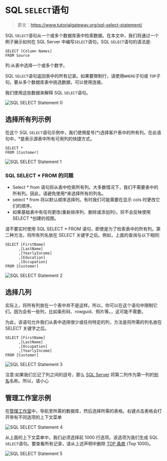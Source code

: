 # SQL `SELECT`语句

> 原文：<https://www.tutorialgateway.org/sql-select-statement/>

SQL `SELECT`语句从一个或多个数据库表中检索数据。在本文中，我们将通过一个例子展示如何在 SQL Server 中编写`SELECT`语句。SQL `SELECT`语句的语法是:

```
SELECT [Column Names]
FROM Source
```

列:从表中选择一个或多个数字。

SQL `SELECT`语句返回表中的所有记录。如果要限制行，请使用`WHERE`子句或 `TOP`子句。要从多个数据库表中挑选数据，可以使用连接。

我们使用这些数据来解释 SQL `SELECT`语句。

![SQL SELECT Statement 0](img/44bc547ddc976ecc5103fffb9245f100.png)

## 选择所有列示例

在这个 SQL `SELECT`语句示例中，我们使用星号(*)选择客户表中的所有列。在此语句中，*是表示源表中所有可用列的快捷方式。

```
SELECT *
FROM [Customer]
```

![SQL SELECT Statement 1](img/9aa3e7651f4d9e59c4242dcca4e1131e.png)

### SQL SELECT * FROM 的问题

*   Select * from 语句将从表中检索所有列。大多数情况下，我们不需要表中的所有列。因此，请避免使用*来选择所有的列名。
*   select * from 将以默认顺序选择列。有时我们可能需要在显示 cols 时更改它们的顺序。
*   如果基础表中有任何更改(重新排序列、删除或添加列)，将不会反映使用 SELECT *创建的视图。

请不要实时使用 SQL SELECT * FROM 语句，即使是为了检索表中的所有列。第二种方法，将所有列名放在 SELECT 关键字之后。例如，上面的查询与以下相同:

```
SELECT [FirstName]
      ,[LastName]
      ,[YearlyIncome]
      ,[Education]
      ,[Occupation]
FROM [Customer]
```

![SQL SELECT Statement 2](img/3bddd0942ff99c2f10960d73e2e2eee5.png)

## 选择几列

实际上，将所有列放在一个表中并不是这样。所以，你可以在这个语句中限制它们。因为会有一些列，比如条形码、rowguid、照片等。，这可能不需要。

为此，该语句允许我们从表中选择很少或任何特定的列，方法是将所需的列名放在 SELECT 关键字之后。

```
SELECT [FirstName]
      ,[LastName]
      ,[Occupation]
      ,[YearlyIncome]
FROM [Customer]
```

![SQL SELECT Statement 3](img/b959f214ff0320da8cb37a5ba9b5cef8.png)

注意:如果我们忘记了列之间的逗号，那么 [SQL Server](https://www.tutorialgateway.org/sql/) 将第二列作为第一列的[别名](https://www.tutorialgateway.org/sql-alias/)名称。所以，请小心

## 管理工作室示例

在[管理工作室](https://www.tutorialgateway.org/sql-server-management-studio/)中，导航至所需的数据库，然后选择所需的表格。右键点击表格会打开带有不同选项的上下文菜单

![SQL SELECT Statement 4](img/bd0b6258e1f387468ec54d1d602e28a2.png)

从上面的上下文菜单中，我们必须选择前 1000 行选项。该选项为我们生成 SQL `SELECT`语句。要查看所有记录，请从上述声明中删除 [TOP 条款](https://www.tutorialgateway.org/sql-top-clause/) (Top 1000)。

![SQL SELECT Statement 5](img/dc047ea35503d23bbc4061ea57dfc60a.png)
